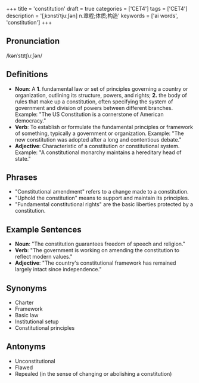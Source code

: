 +++
title = 'constitution'
draft = true
categories = ['CET4']
tags = ['CET4']
description = '[ˌkɔnstiˈtjuː∫ən] n.章程;体质;构造'
keywords = ['ai words', 'constitution']
+++

## Pronunciation
/kənˈstɪtʃuːʃən/

## Definitions
- **Noun**: A **1**. fundamental law or set of principles governing a country or organization, outlining its structure, powers, and rights; **2.** the body of rules that make up a constitution, often specifying the system of government and division of powers between different branches. Example: "The US Constitution is a cornerstone of American democracy."
- **Verb**: To establish or formulate the fundamental principles or framework of something, typically a government or organization. Example: "The new constitution was adopted after a long and contentious debate."
- **Adjective**: Characteristic of a constitution or constitutional system. Example: "A constitutional monarchy maintains a hereditary head of state."

## Phrases
- "Constitutional amendment" refers to a change made to a constitution.
- "Uphold the constitution" means to support and maintain its principles.
- "Fundamental constitutional rights" are the basic liberties protected by a constitution.

## Example Sentences
- **Noun**: "The constitution guarantees freedom of speech and religion."
- **Verb**: "The government is working on amending the constitution to reflect modern values."
- **Adjective**: "The country's constitutional framework has remained largely intact since independence."

## Synonyms
- Charter
- Framework
- Basic law
- Institutional setup
- Constitutional principles

## Antonyms
- Unconstitutional
- Flawed
- Repealed (in the sense of changing or abolishing a constitution)

